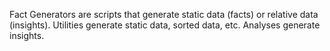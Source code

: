 Fact Generators are scripts that generate static data (facts) or relative data (insights). Utilities generate static data, sorted data, etc. Analyses generate insights.